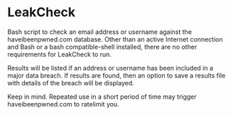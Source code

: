 # LeakCheck

Bash script to check an email address or username against the haveibeenpwned.com database. Other than an active Internet connection and Bash or a bash compatible-shell installed, there are no other requirements for LeakCheck to run.

Results will be listed if an address or username has been included in a major data breach. If results are found, then an option to save a results file with details of the breach will be displayed.

Keep in mind. Repeated use in a short period of time may trigger haveibeenpwned.com to ratelimit you.
